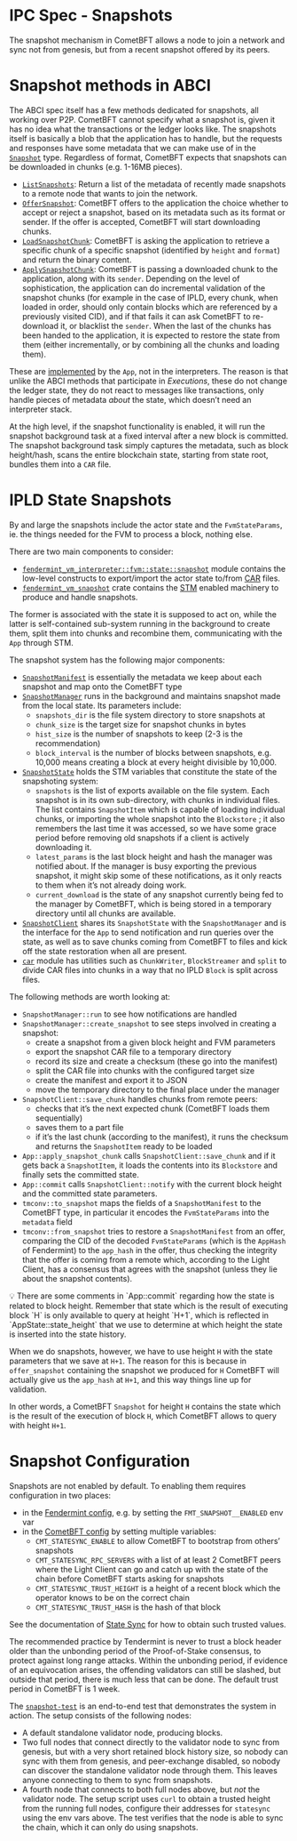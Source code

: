 # IPC Spec - Snapshots

The snapshot mechanism in CometBFT allows a node to join a network and sync not from genesis, but from a recent snapshot offered by its peers.

# Snapshot methods in ABCI

The ABCI spec itself has a few methods dedicated for snapshots, all working over P2P. CometBFT cannot specify what a snapshot is, given it has no idea what the transactions or the ledger looks like. The snapshots itself is basically a blob that the application has to handle, but the requests and responses have some metadata that we can make use of in the [`Snapshot`](https://docs.cometbft.com/v0.37/spec/abci/abci++_methods#snapshot) type. Regardless of format, CometBFT expects that snapshots can be downloaded in chunks (e.g. 1-16MB pieces).

- [`ListSnapshots`](https://docs.cometbft.com/v0.37/spec/abci/abci++_methods#listsnapshots): Return a list of the metadata of recently made snapshots to a remote node that wants to join the network.
- [`OfferSnapshot`](https://docs.cometbft.com/v0.37/spec/abci/abci++_methods#offersnapshot): CometBFT offers to the application the choice whether to accept or reject a snapshot, based on its metadata such as its format or sender. If the offer is accepted, CometBFT will start downloading chunks.
- [`LoadSnapshotChunk`](https://docs.cometbft.com/v0.37/spec/abci/abci++_methods#loadsnapshotchunk): CometBFT is asking the application to retrieve a specific chunk of a specific snapshot (identified by `height` and `format`) and return the binary content.
- [`ApplySnapshotChunk`](https://docs.cometbft.com/v0.37/spec/abci/abci++_methods#applysnapshotchunk): CometBFT is passing a downloaded chunk to the application, along with its `sender`. Depending on the level of sophistication, the application can do incremental validation of the snapshot chunks (for example in the case of IPLD, every chunk, when loaded in order, should only contain blocks which are referenced by a previously visited CID), and if that fails it can ask CometBFT to re-download it, or blacklist the `sender`. When the last of the chunks has been handed to the application, it is expected to restore the state from them (either incrementally, or by combining all the chunks and loading them).

These are [implemented](https://github.com/consensus-shipyard/ipc/blob/7af25c4c860f5ab828e8177927a0f8b6b7a7cc74/fendermint/app/src/app.rs#L882-L1053) by the `App`, not in the interpreters. The reason is that unlike the ABCI methods that participate in *Executions*, these do not change the ledger state, they do not react to messages like transactions, only handle pieces of metadata *about* the state, which doesn’t need an interpreter stack.

At the high level, if the snapshot functionality is enabled, it will run the snapshot background task at a fixed interval after a new block is committed. The snapshot background task simply captures the metadata, such as block height/hash, scans the entire blockchain state, starting from state root, bundles them into a `CAR` file.

# IPLD State Snapshots

By and large the snapshots include the actor state and the `FvmStateParams`, ie. the things needed for the FVM to process a block, nothing else.

There are two main components to consider:

- [`fendermint_vm_interpreter::fvm::state::snapshot`](https://github.com/consensus-shipyard/ipc/blob/specs/fendermint/vm/interpreter/src/fvm/state/snapshot.rs) module contains the low-level constructs to export/import the actor state to/from [CAR](https://ipld.io/specs/transport/car/) files.
- [`fendermint_vm_snapshot`](https://github.com/consensus-shipyard/ipc/tree/specs/fendermint/vm/snapshot) crate contains the [STM](https://crates.io/crates/async-stm) enabled machinery to produce and handle snapshots.

The former is associated with the state it is supposed to act on, while the latter is self-contained sub-system running in the background to create them, split them into chunks and recombine them, communicating with the `App` through STM.

The snapshot system has the following major components:

- [`SnapshotManifest`](https://github.com/consensus-shipyard/ipc/blob/specs/fendermint/vm/snapshot/src/manifest.rs) is essentially the metadata we keep about each snapshot and map onto the CometBFT type
- [`SnapshotManager`](https://github.com/consensus-shipyard/ipc/blob/specs/fendermint/vm/snapshot/src/manager.rs) runs in the background and maintains snapshot made from the local state. Its parameters include:
    - `snapshots_dir` is the file system directory to store snapshots at
    - `chunk_size` is the target size for snapshot chunks in bytes
    - `hist_size` is the number of snapshots to keep (2-3 is the recommendation)
    - `block_interval` is the number of blocks between snapshots, e.g. 10,000 means creating a block at every height divisible by 10,000.
- [`SnapshotState`](https://github.com/consensus-shipyard/ipc/blob/specs/fendermint/vm/snapshot/src/state.rs) holds the STM variables that constitute the state of the snapshoting system:
    - `snapshots` is the list of exports available on the file system. Each snapshot is in its own sub-directory, with chunks in individual files. The list contains `SnapshotItem` which is capable of loading individual chunks, or importing the whole snapshot into the `Blockstore` ; it also remembers the last time it was accessed, so we have some grace period before removing old snapshots if a client is actively downloading it.
    - `latest_params` is the last block height and hash the manager was notified about. If the manager is busy exporting the previous snapshot, it might skip some of these notifications, as it only reacts to them when it’s not already doing work.
    - `current_download` is the state of any snapshot currently being fed to the manager by CometBFT, which is being stored in a temporary directory until all chunks are available.
- [`SnapshotClient`](https://github.com/consensus-shipyard/ipc/blob/specs/fendermint/vm/snapshot/src/client.rs) shares its `SnapshotState` with the `SnapshotManager` and is the interface for the `App` to send notification and run queries over the state, as well as to save chunks coming from CometBFT to files and kick off the state restoration when all are present.
- [`car`](https://github.com/consensus-shipyard/ipc/tree/specs/fendermint/vm/snapshot/src/car) module has utilities such as `ChunkWriter`, `BlockStreamer` and `split` to divide CAR files into chunks in a way that no IPLD `Block` is split across files.

The following methods are worth looking at:

- `SnapshotManager::run` to see how notifications are handled
- `SnapshotManager::create_snapshot` to see steps involved in creating a snapshot:
    - create a snapshot from a given block height and FVM parameters
    - export the snapshot CAR file to a temporary directory
    - record its size and create a checksum (these go into the manifest)
    - split the CAR file into chunks with the configured target size
    - create the manifest and export it to JSON
    - move the temporary directory to the final place under the manager
- `SnapshotClient::save_chunk` handles chunks from remote peers:
    - checks that it’s the next expected chunk (CometBFT loads them sequentially)
    - saves them to a part file
    - if it’s the last chunk (according to the manifest), it runs the checksum and returns the `SnapshotItem` ready to be loaded
- `App::apply_snapshot_chunk` calls `SnapshotClient::save_chunk` and if it gets back a `SnapshotItem`, it loads the contents into its `Blockstore` and finally sets the committed state.
- `App::commit` calls `SnapshotClient::notify` with the current block height and the committed state parameters.
- `tmconv::to_snapshot` maps the fields of a `SnapshotManifest` to the CometBFT type, in particular it encodes the `FvmStateParams` into the `metadata` field
- `tmconv::from_snapshot` tries to restore a `SnapshotManifest` from an offer, comparing the CID of the decoded `FvmStateParams` (which is the `AppHash` of Fendermint) to the `app_hash` in the offer, thus checking the integrity that the offer is coming from a remote which, according to the Light Client, has a consensus that agrees with the snapshot (unless they lie about the snapshot contents).

<aside>
💡 There are some comments in `App::commit` regarding how the state is related to block height. Remember that state which is the result of executing block `H` is only available to query at height `H+1`, which is reflected in `AppState::state_height` that we use to determine at which height the state is inserted into the state history.

When we do snapshots, however, we have to use height `H` with the state parameters that we save at `H+1`. The reason for this is because in `offer_snapshot` containing the snapshot we produced for `H` CometBFT will actually give us the `app_hash` at `H+1`, and this way things line up for validation.

In other words, a CometBFT `Snapshot` for height `H` contains the state which is the result of the execution of block `H`, which CometBFT allows to query with height `H+1`.

</aside>

# Snapshot Configuration

Snapshots are not enabled by default. To enabling them requires configuration in two places:

- in the [Fendermint config](https://github.com/consensus-shipyard/ipc/blob/7af25c4c860f5ab828e8177927a0f8b6b7a7cc74/fendermint/app/config/default.toml#L68), e.g. by setting the `FMT_SNAPSHOT__ENABLED` env var
- in the [CometBFT config](https://docs.cometbft.com/v0.37/core/configuration) by setting multiple variables:
    - `CMT_STATESYNC_ENABLE` to allow CometBFT to bootstrap from others’ snapshots
    - `CMT_STATESYNC_RPC_SERVERS` with a list of at least 2 CometBFT peers where the Light Client can go and catch up with the state of the chain before CometBFT starts asking for snapshots
    - `CMT_STATESYNC_TRUST_HEIGHT` is a height of a recent block which the operator knows to be on the correct chain
    - `CMT_STATESYNC_TRUST_HASH` is the hash of that block

See the documentation of [State Sync](https://docs.cometbft.com/v0.37/core/state-sync) for how to obtain such trusted values.

The recommended practice by Tendermint is never to trust a block header older than the unbonding period of the Proof-of-Stake consensus, to protect against long range attacks. Within the unbonding period, if evidence of an equivocation arises, the offending validators can still be slashed, but outside that period, there is much less that can be done. The default trust period in CometBFT is 1 week.

The [`snapshot-test`](https://github.com/consensus-shipyard/ipc/tree/specs/fendermint/testing/snapshot-test) is an end-to-end test that demonstrates the system in action. The setup consists of the following nodes:

- A default standalone validator node, producing blocks.
- Two full nodes that connect directly to the validator node to sync from genesis, but with a very short retained block history size, so nobody can sync with them from genesis, and peer-exchange disabled, so nobody can discover the standalone validator node through them. This leaves anyone connecting to them to sync from snapshots.
- A fourth node that connects to both full nodes above, but *not* the validator node. The setup script uses `curl` to obtain a trusted height from the running full nodes, configure their addresses for `statesync` using the env vars above. The test verifies that the node is able to sync the chain, which it can only do using snapshots.
